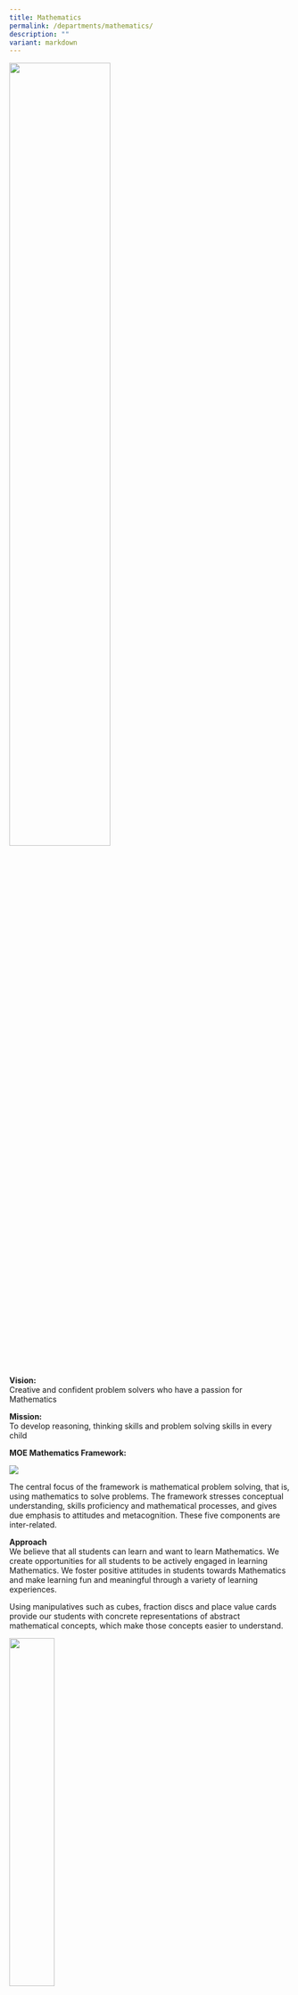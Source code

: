 ```yaml
---
title: Mathematics
permalink: /departments/mathematics/
description: ""
variant: markdown
---
```

<img style="width: 60%;" src="/images/Banner-photo.jpg">
<p><strong>Vision:<br></strong>Creative and confident problem solvers who have a passion for Mathematics</p>
<p><strong>Mission:<br></strong>To develop reasoning, thinking skills and problem solving skills in every child</p>
<p><strong>MOE Mathematics Framework:</strong></p>
<img src="/images/Math-Framework.png">
<p>The central focus of the framework is mathematical problem solving, that is, using mathematics to solve problems. The framework stresses conceptual understanding, skills proficiency and mathematical processes, and gives due emphasis to attitudes and metacognition. These five components are inter-related.</p>
<p><strong>Approach<br></strong>We believe that all students can learn and want to learn Mathematics. We create opportunities for all students to be actively engaged in learning Mathematics. We foster positive attitudes in students towards Mathematics and make learning fun and meaningful through a variety of learning experiences.
</p>
<p>
Using manipulatives such as cubes, fraction discs and place value cards provide our students with concrete representations of abstract mathematical concepts, which make those concepts easier to understand.
</p>

<img style="width: 40%;" src="/images/2023%20Photos/Mathematics/photo%202.jpg">

Additionally, incorporating authentic examples from everyday life make learning of mathematics more relevant and meaningful to students. By connecting mathematical concepts to real-world situations, our students can see how Mathematics is used in their daily lives and understand its practical applications. This approach can also help our students develop problem-solving skills and critical thinking abilities as they apply mathematical concepts and skills to solve real-world problems.

<p>
<img style="width: 40%;" src="/images/2023%20Photos/Mathematics/photo%201.jpg">
</p>
<img style="width: 40%;" src="/images/2023%20Photos/Mathematics/photo%203.jpg">
<p>
</p><p><strong>Use of ICT<br></strong>
We hope infusing thinking routines and Information and Communication Technology (ICT) tools into lessons can enhance student engagement and understanding. 
</p>
<p>
For example, the ‘See, Think, Wonder’ Thinking Routine encourages students to observe, analyse, and question real-life situations through the lens of mathematical concepts. By prompting them to "see" what's happening, "think" critically about the mathematical concepts involved, and "wonder" about potential solutions or implications, students develop a deeper understanding of how mathematics applies to the world around them. 
</p>
<p>
The Student Learning Space (SLS) provides an online learning platform where students can access learning resources, collaborate with peers, and engage in interactive learning activities. Through SLS, students have the flexibility to explore concepts at their own pace and receive immediate feedback, fostering a more personalised learning experience.
</p>

<p></p><p><strong>Description of programmes:<br></strong><strong>E2K Mathematics Programme</strong></p>

<p>Our students in the&nbsp;<strong>A</strong>ccelerated&nbsp;<strong>P</strong>rogramme to&nbsp;<strong>E</strong>nhance students’ e<strong>X</strong>perience (APEX) attend the E2K Mathematics Programme. The materials are taken from the MOE Gifted Education Branch. We aim to develop students’ mathematical reasoning skills and deepen their conceptual understanding through an inquiry approach.</p>
<p>The students gave positive feedback about the programme. “We look forward to every lesson as we get to solve challenging puzzles. We are happy to work with our friends to discuss and solve them. We present our solutions to our teachers and friends so that they can help us improve.”</p><p>
	
</p><p><strong>LEGO Building<br></strong></p><p>The creative process of building with lego engages students in a hands-on and interactive experience that promote mathematical thinking.  The construction of lego objects involves problem-solving skills as students plan and analyse the pieces they have, envision the desired outcome and figure out required steps to achieve it. They develop spatial and pattern reasoning ability as they visualize how different pieces fit together.</p>

<img style="width: 40%;" src="/images/2023%20Photos/Mathematics/photo%204.jpg">


<p><strong>Mathematics Olympiad<br></strong></p><p></p><p>Mathematics Olympiad workshops are organised for selected Primary 4 to 6 students to nurture their interest and talent in Mathematics. Students who demonstrate exceptional performance and dedication can be selected to represent the school in external Mathematics competitions such as Asia-Pacific Mathematical Olympiad for Primary Schools (APMOPS), Raffles Mathematical Olympiad (RMO), Visual Spatial Mathlympics and Annual Mathlympics.</p>



<p><strong>BRPS Math Challenge<br></strong>Students have the opportunities to take part in challenging, fun and engaging math challenge activities every term. These activities include magic number, sudoku, secret codes and multiplication tables. 

Students build confidence and resilience as they persist and persevere to solve problems. The results are displayed on the level board to celebrate students’ success. Learning is made joyful and enriching for students. </p>

The objectives of Math Challenge are as follows:

	•	Enhance mathematical knowledge and skills - students deeepen their understanding of various mathematical topics and improve their mathematical fluency

	•	Promote mathematical skills - students think critically and creatively to solve the problems

	•	Inspire interest in mathematics - spark enthusiasm and curiosity in students
	
<img style="width: 40%;" src="/images/2023%20Photos/Mathematics/photo%207.jpg">
<p>
<img style="width: 40%;" src="/images/2023%20Photos/Mathematics/photo%208.jpeg">
	</p>

<p><strong>Math Star Award</strong></p>
<p style="text-align: center;"><em>Hard work&nbsp;</em><em>&nbsp;Perseverance = Success</em></p>
<p>The Math Star Award recognises students who have exhibited proficiency and shown exceptional potential in mastering mathematics. The award nurtures a sense of pride and encouragement in learning mathematics. Students are inspired and motivated to pursue excellence in the subject.
</p>

	
<p><strong>Fun with Math Programme</strong><br>
	The Parent Support Group (PSG) works collaboratively with the school to enhance the learning experience and academic success of students. Students are engaged in math games and a variety of activities that include story-telling to build students’ factual fluency and foster interest in learning math.<br>
<img style="width: 40%;" src="/images/2023%20Photos/Mathematics/photo%2011.jpg">
</p><p>
<img style="width: 40%;" src="/images/2023%20Photos/Mathematics/photo%2012.jpg">
</p>
<p>
<img style="width: 40%;" src="/images/2023%20Photos/Mathematics/photo%2013.jpg">
</p>

<p></p><p><strong>STEM Programme - ALP<br></strong>This programme aims to leverage on STEM to create more meaningful and engaging activities that integrate engineering and technology in Mathematics and Science to fuel students’ enthusiasm in learning as well as to promote 21<sup>st</sup>&nbsp;century skills. It provides students with opportunities to innovate and apply content knowledge to bridge the gap between key theoretical concepts and real-world applications.</p>

<p>
<img style="width: 40%;" src="/images/2023%20Photos/Mathematics/photo%2014.jpg">
</p>
<p>
<img style="width: 40%;" src="/images/2023%20Photos/Mathematics/photo%2015.jpg">

</p><p>Click&nbsp;<a href="/our-distinctive-programmes/applied-learning-programme-alp/"><strong>here</strong></a>&nbsp;to find out more about our Applied Learning Programme (ALP)</p>